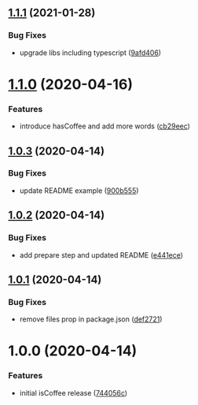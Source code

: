 ## [1.1.1](https://github.com/kalebdf/is-coffee/compare/v1.1.0...v1.1.1) (2021-01-28)


### Bug Fixes

* upgrade libs including typescript ([9afd406](https://github.com/kalebdf/is-coffee/commit/9afd406378676adbbff4b728cce5cdb15c1723ad))

# [1.1.0](https://github.com/kalebdf/is-coffee/compare/v1.0.3...v1.1.0) (2020-04-16)


### Features

* introduce hasCoffee and add more words ([cb29eec](https://github.com/kalebdf/is-coffee/commit/cb29eec7d5e923312d1c77e7e368c94965af3d07))

## [1.0.3](https://github.com/kalebdf/is-coffee/compare/v1.0.2...v1.0.3) (2020-04-14)


### Bug Fixes

* update README example ([900b555](https://github.com/kalebdf/is-coffee/commit/900b5551284ac7f3f6525bbba6336546daa0d0be))

## [1.0.2](https://github.com/kalebdf/is-coffee/compare/v1.0.1...v1.0.2) (2020-04-14)


### Bug Fixes

* add prepare step and updated README ([e441ece](https://github.com/kalebdf/is-coffee/commit/e441ece82a7077c5211dbb638e1b10e4a427ebf3))

## [1.0.1](https://github.com/kalebdf/is-coffee/compare/v1.0.0...v1.0.1) (2020-04-14)


### Bug Fixes

* remove files prop in package.json ([def2721](https://github.com/kalebdf/is-coffee/commit/def2721c58ab6cf047b57917659ab3a794459172))

# 1.0.0 (2020-04-14)


### Features

* initial isCoffee release ([744056c](https://github.com/kalebdf/is-coffee/commit/744056ce457729a182002d05c1c062dd23710bc0))
